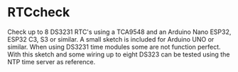 # RTCcheck
Check up to 8 DS3231 RTC's using a TCA9548 and an Arduino Nano ESP32, ESP32 C3, S3 or similar. A small sketch is included for Arduino UNO or similar. When using DS3231 time modules some are not function perfect. With this sketch and some wiring up to eight DS323 can be tested using the NTP time server as reference. 
